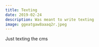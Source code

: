 ```yaml
---
title: Texting
date: 2019-02-24
description: Was meant to write texting
image: ggeatgaw8aaaq2r.jpeg
---
```

Just texting the cms
